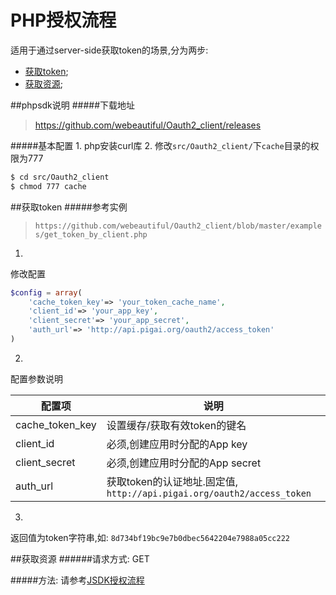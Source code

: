 # PHP授权流程
适用于通过server-side获取token的场景,分为两步:

* [获取token](#获取token);
* [获取资源](#获取资源);

##phpsdk说明
#####下载地址
> https://github.com/webeautiful/Oauth2_client/releases

#####基本配置
1.
php安装curl库
2.
修改`src/Oauth2_client/`下`cache`目录的权限为777

```bash
$ cd src/Oauth2_client
$ chmod 777 cache
```
##获取token
#####参考实例
> `https://github.com/webeautiful/Oauth2_client/blob/master/examples/get_token_by_client.php`

1.
修改配置

```php
$config = array(
    'cache_token_key'=> 'your_token_cache_name',
    'client_id'=> 'your_app_key',
    'client_secret'=> 'your_app_secret',
    'auth_url'=> 'http://api.pigai.org/oauth2/access_token'
)
```
2.
配置参数说明

| 配置项 | 说明 |
| --- | --- |
| cache_token_key | 设置缓存/获取有效token的键名 |
| client_id | 必须,创建应用时分配的App key |
| client_secret | 必须,创建应用时分配的App secret |
| auth_url | 获取token的认证地址.固定值, `http://api.pigai.org/oauth2/access_token` |


3.
返回值为token字符串,如: `8d734bf19bc9e7b0dbec5642204e7988a05cc222`

##获取资源
######请求方式: GET

#####方法: 请参考[JSDK授权流程](./implicit.html#JSDK获取资源)

